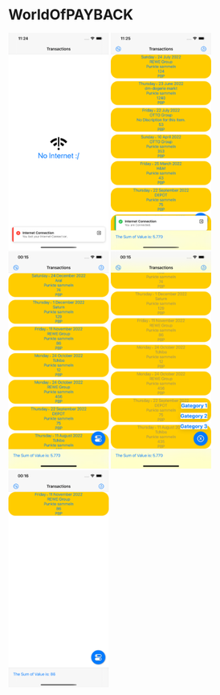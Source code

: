 # WorldOfPAYBACK
<p float="center">
<img src="./Screenshots/1.png" width="200">
<img src="./Screenshots/5.png" width="200">
<img src="./Screenshots/2.png" width="200">
<img src="./Screenshots/3.png" width="200">
<img src="./Screenshots/4.png" width="200">
</p>

